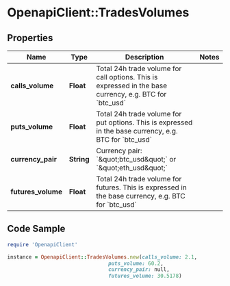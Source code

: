 # OpenapiClient::TradesVolumes

## Properties

Name | Type | Description | Notes
------------ | ------------- | ------------- | -------------
**calls_volume** | **Float** | Total 24h trade volume for call options. This is expressed in the base currency, e.g. BTC for &#x60;btc_usd&#x60; | 
**puts_volume** | **Float** | Total 24h trade volume for put options. This is expressed in the base currency, e.g. BTC for &#x60;btc_usd&#x60; | 
**currency_pair** | **String** | Currency pair: &#x60;\&quot;btc_usd\&quot;&#x60; or &#x60;\&quot;eth_usd\&quot;&#x60; | 
**futures_volume** | **Float** | Total 24h trade volume for futures. This is expressed in the base currency, e.g. BTC for &#x60;btc_usd&#x60; | 

## Code Sample

```ruby
require 'OpenapiClient'

instance = OpenapiClient::TradesVolumes.new(calls_volume: 2.1,
                                 puts_volume: 60.2,
                                 currency_pair: null,
                                 futures_volume: 30.5178)
```


